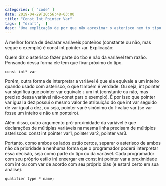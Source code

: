 ```yaml
---
categories: [ "code" ]
date: 2019-04-29T20:56:48-03:00
title: "Const Int Pointer Var"
tags: [ "draft",  ]
desc: "Uma explicação de por que não aproximar o asterisco nem to tipo nem da variável na declaração de ponteiros é uma forma neutra de resolver essa questão de estilo."
---
```

A melhor forma de declarar variáveis ponteiros (constante ou não, mas segue o exemplo) é const int pointer var. Explicação:

Quem diz o asterisco fazer parte do tipo e não da variável tem razão. Pensando dessa forma ele tem que ficar próximo do tipo.

    const int* var

Porém, outra forma de interpretar a variável é que ela equivale a um inteiro quando usado com asterisco, o que também é verdade. Ou seja, int pointer var significa que pointer var equivale a um int (constante ou não, mas preciso dessa variável não-const para o exemplo). É por isso que pointer var igual a dez possui o mesmo valor de atribuição do que int var seguido de var igual a dez, ou seja, pointer var é sinônimo do l-value var (se var fosse um inteiro e não um ponteiro).

Além disso, outro argumento pró-proximidade da variável é que declarações de múltiplas variáveis na mesma linha precisam de múltiplos asteriscos: const int pointer var1, pointer var2, pointer var3.

Portanto, como ambos os lados estão certos, separar o asterisco de ambos não dá prioridade a nenhuma forma que o programador poderá interpretar essa decisão, seja como parte do tipo ou da variável. Cada programador com seu próprio estilo irá enxergar em const int pointer  var a proximidade com int ou com var de acordo com seu próprio bias (e estará certo em sua análise).

    qualifier type * name;
